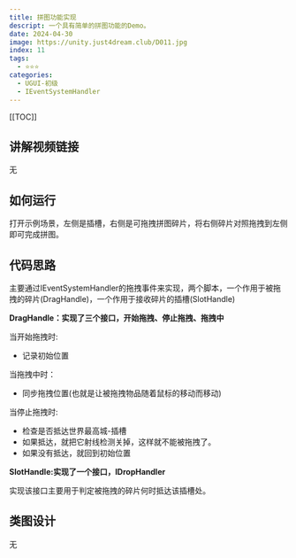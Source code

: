 ```yaml
---
title: 拼图功能实现
descript: 一个具有简单的拼图功能的Demo。
date: 2024-04-30
image: https://unity.just4dream.club/D011.jpg
index: 11
tags:
  - ⭐️⭐️⭐️
categories:
  - UGUI-初级
  - IEventSystemHandler
---
```


[[TOC]]

## 讲解视频链接
无

## 如何运行
打开示例场景，左侧是插槽，右侧是可拖拽拼图碎片，将右侧碎片对照拖拽到左侧即可完成拼图。

## 代码思路

主要通过IEventSystemHandler的拖拽事件来实现，两个脚本，一个作用于被拖拽的碎片(DragHandle)，一个作用于接收碎片的插槽(SlotHandle)

**DragHandle：实现了三个接口，开始拖拽、停止拖拽、拖拽中**

当开始拖拽时:

- 记录初始位置

当拖拽中时：

- 同步拖拽位置(也就是让被拖拽物品随着鼠标的移动而移动)

当停止拖拽时:

- 检查是否抵达世界最高城-插槽
- 如果抵达，就把它射线检测关掉，这样就不能被拖拽了。
- 如果没有抵达，就回到初始位置

**SlotHandle:实现了一个接口，IDropHandler**

实现该接口主要用于判定被拖拽的碎片何时抵达该插槽处。

## 类图设计
无
